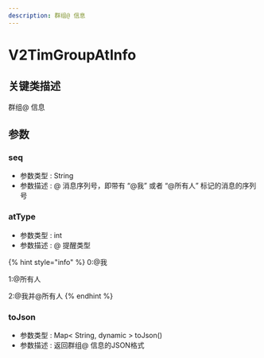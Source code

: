 ```yaml
---
description: 群组@ 信息
---
```


# V2TimGroupAtInfo

## 关键类描述

群组@ 信息

## 参数

### seq

* 参数类型 : String
* 参数描述 : @ 消息序列号，即带有 “@我” 或者 “@所有人” 标记的消息的序列号

### atType

* 参数类型 : int
* 参数描述 : @ 提醒类型

{% hint style="info" %}
0:@我

1:@所有人

2:@我并@所有人
{% endhint %}

### toJson

* 参数类型 : Map< String, dynamic > toJson()
* 参数描述 : 返回群组@ 信息的JSON格式
